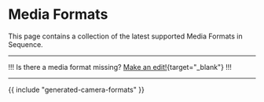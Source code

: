 # Media Formats

This page contains a collection of the latest supported Media Formats in Sequence.

---

!!!
Is there a media format missing? [Make an edit!](/contribute/){target="_blank"}
!!!

---

{{ include "generated-camera-formats" }}